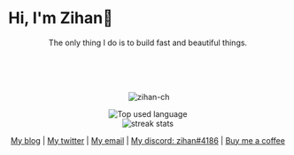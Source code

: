 # Hi, I'm Zihan🚀

<p align="center">
  The only thing I do is to build fast and beautiful things.
</p>

<br />
<br />
<br />

<p align="center">&nbsp;<img align="center" src="https://github-readme-stats.vercel.app/api?username=zihan-ch&show_icons=true&locale=en&theme=graywhite" alt="zihan-ch" /></p>

<div align="center">
  <img src="https://github-readme-stats.vercel.app/api/top-langs/?username=zihan-ch&layout=compact&theme=graywhite" alt="Top used language" />
</div>

<div align="center">
  <img src="https://streak-stats.demolab.com?user=zihan-ch&hide_border=true&border_radius=5&theme=graywhite" alt="streak stats" />
</div>

<p align="center">
  <a href="https://zihan.ga">My blog</a> | <a href="https://twitter.com/zihanch">My twitter</a> | <a href="mailto:me@zihan.ga">My email</a> | <a href="https://discord.com/">My discord: zihan#4186</a> | <a href="https://ko-fi.com/zihanch">Buy me a coffee</a>
</p>
